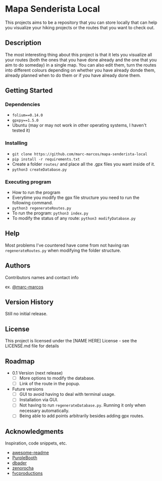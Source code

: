 # Mapa Senderista Local 

This projects aims to be a repository that you can store locally that can help you visualize your hiking projects or the routes that you want to check out.

## Description

The most interesting thing about this project is that it lets you visualize all your routes (both the ones that you have done already and the one that you aim to do someday) in a single map. You can also edit them, turn the routes into different colours depending on whether you have already donde them, already planned when to do them or if you have already done them.

## Getting Started

### Dependencies

* `folium==0.14.0`
* `gpxpy==1.5.0`
* Ubuntu (may or may not work in other operating systems, I haven't tested it) 

### Installing

* `git clone https://github.com/marc-marcos/mapa-senderista-local` 
* `pip install -r requirements.txt`
* Create a folder `routes/` and place all the .gpx files you want inside of it.
* `python3 createDatabase.py`

### Executing program

* How to run the program
* Everytime you modify the gpx file structure you need to run the following command. 
* `python3 regenerateRoutes.py`
* To run the program: `python3 index.py`
* To modify the status of any route: `python3 modifyDatabase.py`

## Help

Most problems I've countered have come from not having ran `regenerateRoutes.py` when modifying the folder structure.

## Authors

Contributors names and contact info

ex. [@marc-marcos](https://github.com/marc-marcos)

## Version History

Still no initial release.

## License

This project is licensed under the [NAME HERE] License - see the LICENSE.md file for details

## Roadmap

- 0.1 Version (next release)
    - [ ] More options to modify the database. 
    - [ ] Link of the route in the popup.
- Future versions
    - [ ] GUI to avoid having to deal with terminal usage.
    - [ ] Installation via GUI.
    - [ ] Not having to run `regenerateDatabase.py`. Running it only when necessary automatically.
    - [ ] Being able to add points arbitrarily besides adding gpx routes.

## Acknowledgments


Inspiration, code snippets, etc.
* [awesome-readme](https://github.com/matiassingers/awesome-readme)
* [PurpleBooth](https://gist.github.com/PurpleBooth/109311bb0361f32d87a2)
* [dbader](https://github.com/dbader/readme-template)
* [zenorocha](https://gist.github.com/zenorocha/4526327)
* [fvcproductions](https://gist.github.com/fvcproductions/1bfc2d4aecb01a834b46)